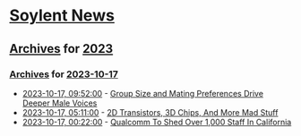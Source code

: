 # [Soylent News](../../../README.md)

## [Archives](../../index.md) for [2023](../index.md)

### [Archives](../../index.md) for [2023-10-17](index.md)

* [2023-10-17, 09:52:00](https://soylentnews.org/article.pl?sid=23/10/16/189224&from=rss) - [Group Size and Mating Preferences Drive Deeper Male Voices](https://soylentnews.org/article.pl?sid=23/10/16/189224&from=rss)
* [2023-10-17, 05:11:00](https://soylentnews.org/article.pl?sid=23/10/16/0333247&from=rss) - [2D Transistors, 3D Chips, And More Mad Stuff](https://soylentnews.org/article.pl?sid=23/10/16/0333247&from=rss)
* [2023-10-17, 00:22:00](https://soylentnews.org/article.pl?sid=23/10/16/038237&from=rss) - [Qualcomm To Shed Over 1,000 Staff In California](https://soylentnews.org/article.pl?sid=23/10/16/038237&from=rss)
